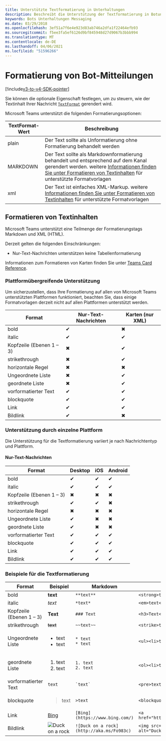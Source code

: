 ```yaml
---
title: Unterstützte Textformatierung in Unterhaltungen
description: Beschreibt die Unterstützung der Textformatierung in Botunterhaltungen
keywords: Bots Unterhaltungen Messaging
ms.date: 03/29/2018
ms.openlocfilehash: 3ef51a7f6e4e923d83ab746a2dfa1f22464efb93
ms.sourcegitcommit: f5ee3fa5ef6126d9bf845948d27d9067b3bbb994
ms.translationtype: MT
ms.contentlocale: de-DE
ms.lasthandoff: 04/06/2021
ms.locfileid: "51596266"
---
```

# <a name="formatting-bot-messages"></a>Formatierung von Bot-Mitteilungen

[!include[v3-to-v4-SDK-pointer](~/includes/v3-to-v4-pointer-bots.md)]

Sie können die optionale Eigenschaft festlegen, um zu steuern, wie der Textinhalt Ihrer Nachricht [`TextFormat`](https://docs.microsoft.com/bot-framework/dotnet/bot-builder-dotnet-create-messages#customizing-a-message) gerendert wird.

Microsoft Teams unterstützt die folgenden Formatierungsoptionen:

| TextFormat-Wert | Beschreibung |
| --- | --- |
| plain | Der Text sollte als Unformatierung ohne Formatierung behandelt werden |
| MARKDOWN | Der Text sollte als Markdownformatierung behandelt und entsprechend auf dem Kanal gerendert werden. weitere [Informationen finden Sie unter Formatieren von Textinhalten](#formatting-text-content) für unterstützte Formatvorlagen |
| xml | Der Text ist einfaches XML-Markup. weitere [Informationen finden Sie unter Formatieren von Textinhalten](#formatting-text-content) für unterstützte Formatvorlagen |

## <a name="formatting-text-content"></a>Formatieren von Textinhalten

Microsoft Teams unterstützt eine Teilmenge der Formatierungstags Markdown und XML (HTML).

Derzeit gelten die folgenden Einschränkungen:

* Nur-Text-Nachrichten unterstützen keine Tabellenformatierung

Informationen zum Formatieren von Karten finden Sie unter [Teams Card Reference](~/task-modules-and-cards/cards/cards-reference.md).

### <a name="cross-platform-support"></a>Plattformübergreifende Unterstützung

Um sicherzustellen, dass Ihre Formatierung auf allen von Microsoft Teams unterstützten Plattformen funktioniert, beachten Sie, dass einige Formatvorlagen derzeit nicht auf allen Plattformen unterstützt werden.

| Format                     | Nur-Text-Nachrichten | Karten (nur XML) |
|---------------------------|--------------------|------------------|
| bold                      | ✔                  | ✖                |
| italic                    | ✔                  | ✔                |
| Kopfzeile (Ebenen 1 &ndash; 3) | ✖                  | ✔                |
| strikethrough             | ✖                  | ✔                |
| horizontale Regel           | ✖                  | ✖                |
| Ungeordnete Liste            | ✖                  | ✔                |
| geordnete Liste              | ✖                  | ✔                |
| vorformatierter Text         | ✔                  | ✔                |
| blockquote                | ✔                  | ✔                |
| Link                 | ✔                  | ✔                |
| Bildlink                | ✔                  | ✖                |

### <a name="support-by-individual-platform"></a>Unterstützung durch einzelne Plattform

Die Unterstützung für die Textformatierung variiert je nach Nachrichtentyp und Plattform.

#### <a name="text-only-messages"></a>Nur-Text-Nachrichten

| Format                     | Desktop | iOS | Android |
|---------------------------|---------|-----|---------|
| bold                      | ✔       | ✔   | ✔       |
| italic                    | ✔       | ✔   | ✔       |
| Kopfzeile (Ebenen 1 &ndash; 3) | ✖       | ✖   | ✖       |
| strikethrough             | ✔       | ✔   | ✖       |
| horizontale Regel           | ✖       | ✖   | ✖       |
| Ungeordnete Liste            | ✔       | ✖   | ✖       |
| geordnete Liste              | ✔       | ✖   | ✖       |
| vorformatierter Text         | ✔       | ✔   | ✔       |
| blockquote                | ✔       | ✔   | ✔       |
| Link                 | ✔       | ✔   | ✔       |
| Bildlink                | ✔       | ✔   | ✔       |

### <a name="examples-of-text-formatting"></a>Beispiele für die Textformatierung

| Format | Beispiel | Markdown | XML (HTML) |
| --- | --- | --- | --- |
| bold | **text** | `**text**` | `<strong>text</strong>` |
| italic | *text* | `*text*` | `<em>text</em>` |
| Kopfzeile (Ebenen 1 &ndash; 3) | **Text** | `### Text` | `<h3>Text</h3>` |
| strikethrough | ~~text~~ | `~~text~~` | `<strike>text</strike>` |
| Ungeordnete Liste | <ul><li>text</li><li>text</li></ul> | `* text`<br>`* text` | `<ul><li>text</li><li>text</li></ul>` |
| geordnete Liste | <ol><li>text</li><li>text</li></ol> | `1. text`<br>`2. text` | `<ol><li>text</li><li>text</li></ol>` |
| vorformatierter Text | `text` | `` `text` `` | `<pre>text</pre>` |
| blockquote | <blockquote>text</blockquote> | `>text` | `<blockquote>text</blockquote>` |
| Link | [Bing](https://www.bing.com/) | `[Bing](https://www.bing.com/)` | `<a href="https://www.bing.com/">Bing</a>` |
| Bildlink | <img src="https://aka.ms/Fo983c" alt="Duck on a rock"></img> | `![Duck on a rock](http://aka.ms/Fo983c)` | `<img src="http://aka.ms/Fo983c" alt="Duck on a rock"></img>` |

